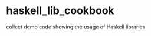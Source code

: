 haskell_lib_cookbook
====================

collect demo code showing the usage of Haskell libraries
